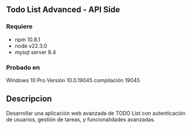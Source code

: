 ## Todo List Advanced - API Side
### Requiere
- npm 10.8.1
- node v22.3.0
- mysql server 8.4

### Probado en 
Windows 10 Pro Versión	10.0.19045 compilación 19045

## Descripcion
Desarrollar una aplicación web avanzada de TODO List con autenticación de
usuarios, gestión de tareas, y funcionalidades avanzadas.


